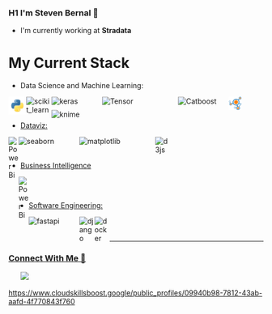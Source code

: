 ### H1 I'm Steven Bernal  🤖


- I'm currently working at **Stradata**

# My Current Stack
<p>

- Data Science and Machine Learning:

<a href="https://www.python.org/"> <img align="left" alt="python" width="35 px" src="https://raw.githubusercontent.com/github/explore/80688e429a7d4ef2fca1e82350fe8e3517d3494d/topics/python/python.png" />
<a href="https://scikit-learn.org/stable/"> <img align="left" alt="scikit_learn" width="50 px" src="https://upload.wikimedia.org/wikipedia/commons/thumb/0/05/Scikit_learn_logo_small.svg/1920px-Scikit_learn_logo_small.svg.png" />
<a href="https://keras.io/"> <img align="left" alt="keras" width="100px" src="https://keras.io/img/logo.png" />
<a href="https://www.tensorflow.org/?hl=es-419"> <img align="left" alt="Tensor" width="150px" src="https://www.gstatic.com/devrel-devsite/prod/v2a398f8757b82183cb182aec0e7c4771ac1123a40d36fc97c8783f6df9b3c672/tensorflow/images/lockup.svg" />
<a href="https://www.tensorflow.org/?hl=es-419"> <img align="left" alt="Catboost" width="100px" src="https://yastatic.net/s3/locdoc/daas-static/catboost/71b237a322eec6f2889af0dae2a9c549.svg" />
<a href="https://networkx.org/"> <img align="left" alt="NetworkX" width="26px" src="https://raw.githubusercontent.com/devicons/devicon/master/icons/networkx/networkx-original.svg" />
<a href="https://www.knime.com/"> <img align="left" alt="knime" width="100px" src="https://www.knime.com/images/knime-logo.svg"/>
<br>
<br>
</p>
<p>
  
- Dataviz:

<a href="https://powerbi.microsoft.com/en-us/"> <img align="left" alt="Power Bi" width="20px" src="https://github.com/microsoft/PowerBI-Icons/blob/main/PNG/Power-BI.png"/>
<a href="https://seaborn.pydata.org/"> <img align="left" alt="seaborn" width="120px" src="https://seaborn.pydata.org/_static/logo-wide-lightbg.svg"/>
<a href="https://matplotlib.org/stable/index.html"> <img align="left" alt="matplotlib" width="150px" src="https://matplotlib.org/stable/_static/logo_dark.svg"/>
<a href="https://d3js.org/"> <img align="left" alt="d3js" width="30px" src="https://d3js.org/logo.svg"/>
<br>
<br>
</p>
<p>

- Business Intelligence

<a href="https://powerbi.microsoft.com/en-us/"> <img align="left" alt="Power Bi" width="20px" src="https://github.com/microsoft/PowerBI-Icons/blob/main/PNG/Power-BI.png"/>
<br>
<br>
</p>

- Software Engineering:
  
<a href="https://fastapi.tiangolo.com/"> <img align="left" alt="fastapi" width="100px" src="https://fastapi.tiangolo.com/img/logo-margin/logo-teal.png"/>
<a href="https://www.djangoproject.com/"> <img align="left" alt="django" width="30px" src="https://es.wikipedia.org/wiki/Django_(framework)#/media/Archivo:Django_logo.svg"/>
<a href="https://www.docker.com/"> <img align="left" alt="docker" width="30 px" src="https://www.docker.com/wp-content/uploads/2022/03/vertical-logo-monochromatic.png"/>
<br>
<br>

***
<p align="center">
  
### Connect With Me 💬
<ul>
  <a href='https://www.linkedin.com/in/steven-bernal-tovar/'>
  <img src="https://img.shields.io/badge/linkedin-%230077B5.svg?&style=for-the-badge&logo=linkedin&logoColor=white" height=25>
</ul>

https://www.cloudskillsboost.google/public_profiles/09940b98-7812-43ab-aafd-4f770843f760





